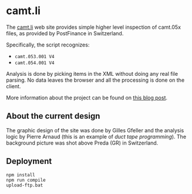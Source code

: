 # camt.li

The [camt.li](http://camt.li) web site provides simple higher level
inspection of camt.05x files, as provided by PostFinance in Switzerland.

Specifically, the script recognizes:

- `camt.053.001 V4`
- `camt.054.001 V4`

Analysis is done by picking items in the XML without doing any real
file parsing. No data leaves the browser and all the processing is
done on the client.

More information about the project can be found on [this blog post](http://code.fitness/post/2016/05/camt-website.html).

## About the current design

The graphic design of the site was done by Gilles Gfeller and the analysis logic
by Pierre Arnaud (this is an example of _duct tape programming_). The background
picture was shot above Preda (GR) in Switzerland.

## Deployment

```
npm install
npm run compile
upload-ftp.bat
```
